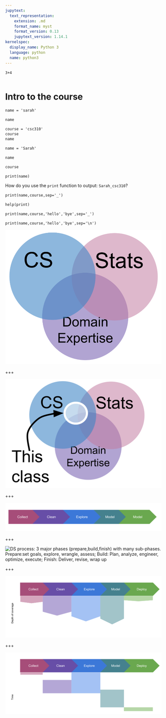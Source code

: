 ```yaml
---
jupytext:
  text_representation:
    extension: .md
    format_name: myst
    format_version: 0.13
    jupytext_version: 1.14.1
kernelspec:
  display_name: Python 3
  language: python
  name: python3
---
```


```{code-cell} ipython3
3+4
```

```{code-cell} ipython3

```

# Intro to the course

```{code-cell} ipython3
name = 'sarah'
```

```{code-cell} ipython3
name
```

```{code-cell} ipython3
course = 'csc310'
course
name
```

```{code-cell} ipython3
name = 'Sarah'
```

```{code-cell} ipython3
name
```

```{code-cell} ipython3
course
```

```{code-cell} ipython3
print(name)
```

How do you use the `print` function to output: `Sarah_csc310`?

```{code-cell} ipython3
print(name,course,sep='_')
```

```{code-cell} ipython3
help(print)
```

```{code-cell} ipython3
print(name,course,'hello','bye',sep='_')
```

```{code-cell} ipython3
print(name,course,'hello','bye',sep='\n')
```

![venn diagram of CS, Stats, & domain expertise with DS at the center](https://raw.githubusercontent.com/rhodyprog4ds/rhodyds/main/img/ds_venn.png)

+++

![venn diagram of CS, Stats, & domain expertise with DS at the center, w/310 location marked](https://raw.githubusercontent.com/rhodyprog4ds/rhodyds/main/img/310_venn.png)

+++

![DS pipeline: collect, clean, explore, model, deploy](https://raw.githubusercontent.com/rhodyprog4ds/rhodyds/main/img/process.png)

+++

![DS process: 3 major phases (prepare,build,finish) with many sub-phases. Prepare:set goals, explore, wrangle, assess; Build: Plan, analyze, engineer, optimize, execute; Finish: Deliver, revise, wrap up](https://drek4537l1klr.cloudfront.net/godsey/Figures/01fig02_alt.jpg)

+++

![DS pipeline: collect, clean, explore, model, deploy](https://raw.githubusercontent.com/rhodyprog4ds/rhodyds/main/img/process_course.png)

+++

![DS pipeline: collect, clean, explore, model, deploy](https://raw.githubusercontent.com/rhodyprog4ds/rhodyds/main/img/process_course_time.png)

```{code-cell} ipython3

```
